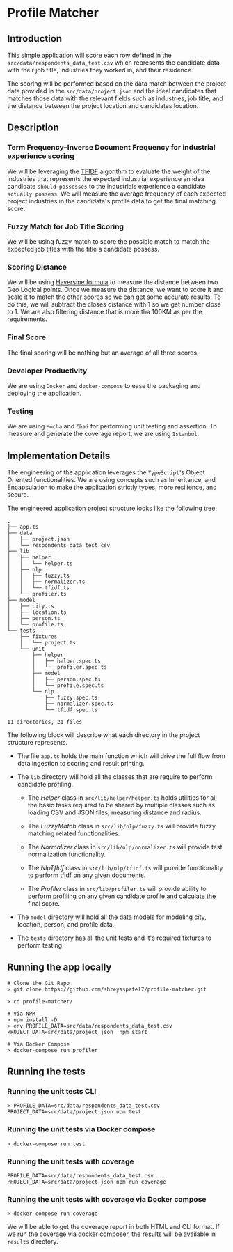 # Profile Matcher
## Introduction
This simple application will score each row defined in the `src/data/respondents_data_test.csv` which represents the candidate data with their job title, industries they worked in, and their residence. 

The scoring will be performed based on the data match between the project data provided in the `src/data/project.json` and the ideal candidates that matches those data with the relevant fields such as industries, job title, and the distance between the project location and candidates location. 

## Description
### Term Frequency–Inverse Document Frequency for industrial experience scoring
We will be leveraging the [TFIDF](https://en.wikipedia.org/wiki/Tf%E2%80%93idf) algorithm to evaluate the weight of the industries that represents the expected industrial experience an idea candidate `should possesses` to the industrials experience a candidate `actually possess`. We will measure the average frequency of each expected project industries in the candidate's profile data to get the final matching score.

### Fuzzy Match for Job Title Scoring
We will be using fuzzy match to score the possible match to match the expected job titles with the title a candidate possess. 

### Scoring Distance
We will be using [Haversine formula](https://en.wikipedia.org/wiki/Haversine_formula) to measure the distance between two Geo Logical points. Once we measure the distance, we want to score it and scale it to match the other scores so we can get some accurate results. To do this, we will subtract the closes distance with 1 so we get number close to 1. We are also filtering distance that is more tha 100KM as per the requirements.

### Final Score
The final scoring will be nothing but an average of all three scores.

### Developer Productivity
We are using `Docker` and `docker-compose` to ease the packaging and deploying the application.

### Testing
We are using `Mocha` and `Chai` for performing unit testing and assertion. To measure and generate the coverage report, we are using `Istanbul`.

## Implementation Details

The engineering of the application leverages the `TypeScript`'s  Object Oriented functionalities. We are using concepts such as Inheritance, and Encapsulation to make the application strictly types, more resilience, and secure.

The engineered application project structure looks like the following tree:

```
.
├── app.ts
├── data
│   ├── project.json
│   └── respondents_data_test.csv
├── lib
│   ├── helper
│   │   └── helper.ts
│   ├── nlp
│   │   ├── fuzzy.ts
│   │   ├── normalizer.ts
│   │   └── tfidf.ts
│   └── profiler.ts
├── model
│   ├── city.ts
│   ├── location.ts
│   ├── person.ts
│   └── profile.ts
└── tests
    ├── fixtures
    │   └── project.ts
    └── unit
        ├── helper
        │   ├── helper.spec.ts
        │   └── profiler.spec.ts
        ├── model
        │   ├── person.spec.ts
        │   └── profile.spec.ts
        └── nlp
            ├── fuzzy.spec.ts
            ├── normalizer.spec.ts
            └── tfidf.spec.ts

11 directories, 21 files
```
The following block will describe what each directory in the project structure represents. 

- The file `app.ts` holds the main function which will drive the full flow from data ingestion to scoring and result printing.

- The `lib` directory will hold all the classes that are require to perform candidate profiling.
    - The *Helper* class in `src/lib/helper/helper.ts` holds utilities for all the basic tasks required to be shared by multiple classes such as loading CSV and JSON files, measuring distance and radius.

    -  The *FuzzyMatch* class in `src/lib/nlp/fuzzy.ts` will provide fuzzy matching related functionalities.

    -  The *Normalizer* class in `src/lib/nlp/normalizer.ts` will provide test normalization functionality.

    - The *NlpTfIdf* class in `src/lib/nlp/tfidf.ts` will provide functionality to perform tfidf on any given documents.

    - The *Profiler* class in `src/lib/profiler.ts` will provide ability to perform profiling on any given candidate profile and calculate the final score.

- The `model` directory will hold all the data models for modeling city, location, person, and profile data.

- The `tests` directory has all the unit tests and it's required fixtures to perform testing.

## Running the app locally
```
# Clone the Git Repo
> git clone https://github.com/shreyaspatel7/profile-matcher.git

> cd profile-matcher/

# Via NPM
> npm install -D
> env PROFILE_DATA=src/data/respondents_data_test.csv PROJECT_DATA=src/data/project.json  npm start

# Via Docker Compose
> docker-compose run profiler
```


## Running the tests

###  Running the unit tests CLI
```
> PROFILE_DATA=src/data/respondents_data_test.csv PROJECT_DATA=src/data/project.json npm test
```


###  Running the unit tests via Docker compose
```
> docker-compose run test
```


###  Running the unit tests with coverage
```
PROFILE_DATA=src/data/respondents_data_test.csv PROJECT_DATA=src/data/project.json npm run coverage
```

###  Running the unit tests with coverage via Docker compose
```
> docker-compose run coverage
```
We will be able to get the coverage report in both  HTML and CLI format. If we run the coverage via docker composer,  the results will be available in `results` directory.


